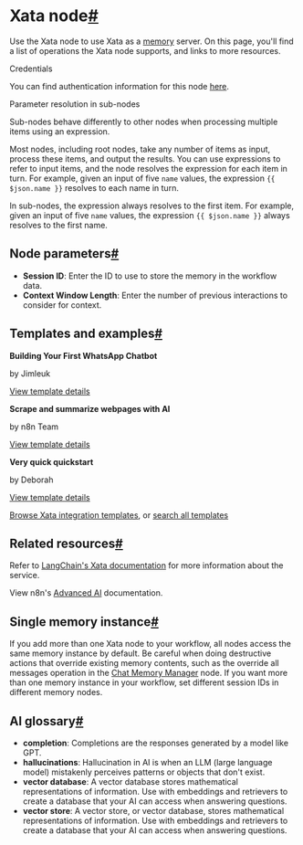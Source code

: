 [](https://github.com/n8n-io/n8n-docs/edit/main/docs/integrations/builtin/cluster-nodes/sub-nodes/n8n-nodes-langchain.memoryxata.md "Edit this page")

# Xata node[#](#xata-node "Permanent link")

Use the Xata node to use Xata as a [memory](../../../../../glossary/#ai-memory) server. On this page, you'll find a list of operations the Xata node supports, and links to more resources.

Credentials

You can find authentication information for this node [here](../../../credentials/xata/).

Parameter resolution in sub-nodes

Sub-nodes behave differently to other nodes when processing multiple items using an expression.

Most nodes, including root nodes, take any number of items as input, process these items, and output the results. You can use expressions to refer to input items, and the node resolves the expression for each item in turn. For example, given an input of five `name` values, the expression `{{ $json.name }}` resolves to each name in turn.

In sub-nodes, the expression always resolves to the first item. For example, given an input of five `name` values, the expression `{{ $json.name }}` always resolves to the first name.

## Node parameters[#](#node-parameters "Permanent link")

*   **Session ID**: Enter the ID to use to store the memory in the workflow data.
*   **Context Window Length**: Enter the number of previous interactions to consider for context.

## Templates and examples[#](#templates-and-examples "Permanent link")

**Building Your First WhatsApp Chatbot**

by Jimleuk

[View template details](https://n8n.io/workflows/2465-building-your-first-whatsapp-chatbot/)

**Scrape and summarize webpages with AI**

by n8n Team

[View template details](https://n8n.io/workflows/1951-scrape-and-summarize-webpages-with-ai/)

**Very quick quickstart**

by Deborah

[View template details](https://n8n.io/workflows/1700-very-quick-quickstart/)

[Browse Xata integration templates](https://n8n.io/integrations/xata/), or [search all templates](https://n8n.io/workflows/)

## Related resources[#](#related-resources "Permanent link")

Refer to [LangChain's Xata documentation](https://js.langchain.com/docs/integrations/memory/xata) for more information about the service.

View n8n's [Advanced AI](../../../../../advanced-ai/) documentation.

## Single memory instance[#](#single-memory-instance "Permanent link")

If you add more than one Xata node to your workflow, all nodes access the same memory instance by default. Be careful when doing destructive actions that override existing memory contents, such as the override all messages operation in the [Chat Memory Manager](../n8n-nodes-langchain.memorymanager/) node. If you want more than one memory instance in your workflow, set different session IDs in different memory nodes.

## AI glossary[#](#ai-glossary "Permanent link")

*   **completion**: Completions are the responses generated by a model like GPT.
*   **hallucinations**: Hallucination in AI is when an LLM (large language model) mistakenly perceives patterns or objects that don't exist.
*   **vector database**: A vector database stores mathematical representations of information. Use with embeddings and retrievers to create a database that your AI can access when answering questions.
*   **vector store**: A vector store, or vector database, stores mathematical representations of information. Use with embeddings and retrievers to create a database that your AI can access when answering questions.